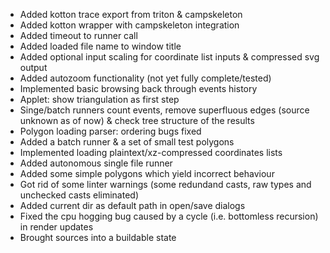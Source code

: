 * Added kotton trace export from triton & campskeleton
* Added kotton wrapper with campskeleton integration
* Added timeout to runner call
* Added loaded file name to window title
* Added optional input scaling for coordinate list inputs & compressed svg output
* Added autozoom functionality (not yet fully complete/tested)
* Implemented basic browsing back through events history
* Applet: show triangulation as first step
* Singe/batch runners count events, remove superfluous edges (source unknown as of now) & check tree structure of the results
* Polygon loading parser: ordering bugs fixed
* Added a batch runner & a set of small test polygons
* Implemented loading plaintext/xz-compressed coordinates lists
* Added autonomous single file runner
* Added some simple polygons which yield incorrect behaviour
* Got rid of some linter warnings (some redundand casts, raw types and unchecked casts eliminated)
* Added current dir as default path in open/save dialogs
* Fixed the cpu hogging bug caused by a cycle (i.e. bottomless recursion) in render updates
* Brought sources into a buildable state
